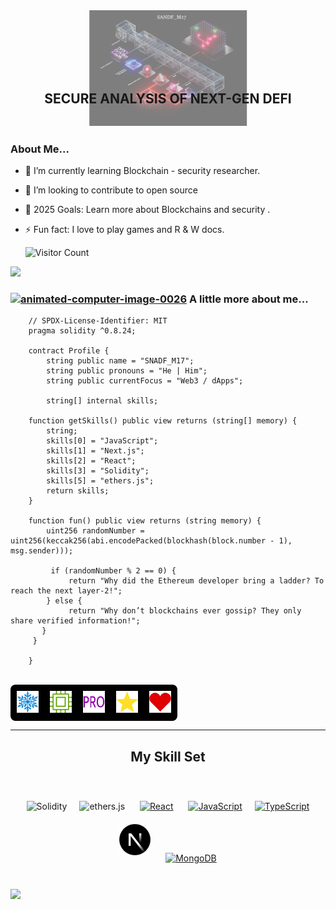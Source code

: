 <div >
<p align="center" style="padding: 50px; position: relative; width: 80%; margin: auto;">
        <img src="./img/my-pic.png" alt="background" style="position: absolute; top: 0; left: 50%; transform: translateX(-50%); width: 50%; height: auto; z-index: -1; opacity: 0.5;">
       <h2 align="center" > SECURE ANALYSIS OF NEXT-GEN DEFI </h2>
    </p>
 
  <br>
  
  ### About Me...                                   
    
  - 🔗 I’m currently learning Blockchain - security researcher.
  - 👐 I’m looking to contribute to open source
   - 🥅 2025 Goals: Learn more about Blockchains and security .
  - ⚡ Fun fact: I love to play games and R & W docs.

      ![Visitor Count](https://profile-counter.glitch.me/sandfm17/count.svg)

<div style="text-align: left , color:red ">
</div>
   <img src="https://www.animatedimages.org/data/media/562/animated-line-image-0429.gif" width="400px"> 
   
   ### <a href="https://www.animatedimages.org/cat-computer-56.htm"><img src="https://www.animatedimages.org/data/media/56/animated-computer-image-0026.gif" border="0" alt="animated-computer-image-0026" width="50px" height="50px"/></a> A little more about me...
   
 </div>
    
   
``` solidity
    // SPDX-License-Identifier: MIT
    pragma solidity ^0.8.24;
    
    contract Profile {
        string public name = "SNADF_M17";
        string public pronouns = "He | Him";
        string public currentFocus = "Web3 / dApps";
    
        string[] internal skills;

    function getSkills() public view returns (string[] memory) {
        string;
        skills[0] = "JavaScript";
        skills[1] = "Next.js";
        skills[2] = "React";
        skills[3] = "Solidity";
        skills[5] = "ethers.js";
        return skills;
    }
    
    function fun() public view returns (string memory) {
        uint256 randomNumber = uint256(keccak256(abi.encodePacked(blockhash(block.number - 1), msg.sender)));

         if (randomNumber % 2 == 0) {
             return "Why did the Ethereum developer bring a ladder? To reach the next layer-2!";
        } else {
             return "Why don’t blockchains ever gossip? They only share verified information!";
       }
     }

    }
 ```
    
   <br>

<div style="background-color: black; padding: 10px; display: inline-block; border-radius: 8px;">
    <a href='https://archiveprogram.github.com/'><img src='./img/archive.gif' width='35' height='35' background-color='hsl(216deg 27.78% 7.06%)'></a> 
    <a href='https://docs.github.com/en/developers'><img src='./img/developers.gif' width='35' height='35'></a> 
    <a href='https://github.com/pricing'><img src='./img/pro.gif' width='35' height='35'></a> 
    <a href='https://stars.github.com/'><img src='./img/stars.gif' width='35' height='35'></a> 
    <a href='https://docs.github.com/en/github/supporting-the-open-source-community-with-github-sponsors'><img src='./img/sponsors.gif' width='35' height='35'></a>
</div>

    
  ---

   <div align="center">
    
  ##  My Skill Set
    
   <br>
    
<img style="margin: 10px" src="https://img.icons8.com/?size=100&id=HOqGCOyHDbd4&format=png&color=000000" alt="Solidity" height="50" /><img style="margin: 10px" src="https://res.cloudinary.com/divzjiip8/image/upload/v1624392472/logos/ethers_blue.png" alt="ethers.js" height="50">
<a href="https://reactjs.org/" target="_blank"><img style="margin: 10px" src="https://profilinator.rishav.dev/skills-assets/react-original-wordmark.svg" alt="React" height="50" /></a>
<a href="https://www.javascript.com/" target="_blank"><img style="margin: 10px" src="https://profilinator.rishav.dev/skills-assets/javascript-original.svg" alt="JavaScript" height="50" /></a><a href="https://www.typescriptlang.org/" target="_blank"><img style="margin: 10px" src="https://profilinator.rishav.dev/skills-assets/typescript-original.svg" alt="TypeScript" height="50" /></a><a href="./" target="_blank"><img style="margin: 10px" src="./img/next.png" alt="Next" height="50" /></a> <a href="https://nodejs.org/" target="_blank"><a href="https://www.mongodb.com/" target="_blank"><img style="margin: 10px" src="https://profilinator.rishav.dev/skills-assets/mongodb-original-wordmark.svg" alt="MongoDB" height="50" /></a>

  </div>

<br><img src="https://www.animatedimages.org/data/media/562/animated-line-image-0184.gif" width="1920" height=""></img>
 </div>
